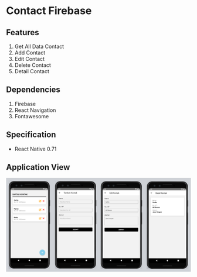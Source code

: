 # Contact Firebase

## Features

1. Get All Data Contact
2. Add Contact
3. Edit Contact
4. Delete Contact
5. Detail Contact

## Dependencies

1. Firebase
2. React Navigation
3. Fontawesome

## Specification

- React Native 0.71

## Application View

![alt text](https://github.com/syafiqfajrianemha/contact-firebase/blob/main/userinterface.svg?raw=true)
